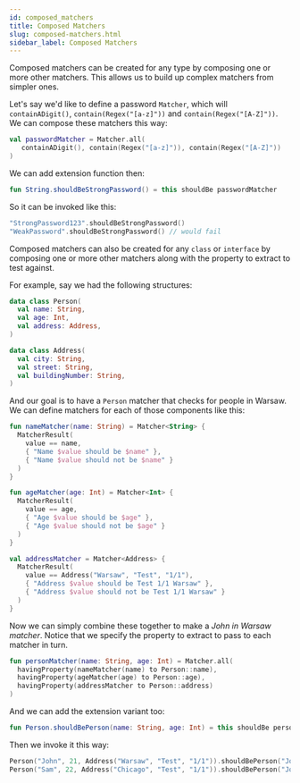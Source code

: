 ```yaml
---
id: composed_matchers
title: Composed Matchers
slug: composed-matchers.html
sidebar_label: Composed Matchers
---
```


Composed matchers can be created for any type by composing one or more other matchers. This allows us to
build up complex matchers from simpler ones.

Let's say we'd like to define a password `Matcher`, which will `containADigit()`, `contain(Regex("[a-z]"))` and
`contain(Regex("[A-Z]"))`. We can compose these matchers this way:
```kotlin
val passwordMatcher = Matcher.all(
   containADigit(), contain(Regex("[a-z]")), contain(Regex("[A-Z]"))
)
```

We can add extension function then:

```kotlin
fun String.shouldBeStrongPassword() = this shouldBe passwordMatcher
```

So it can be invoked like this:

```kotlin
"StrongPassword123".shouldBeStrongPassword()
"WeakPassword".shouldBeStrongPassword() // would fail
```

Composed matchers can also be created for any `class` or `interface` by composing one or more other matchers along with
the property to extract to test against.

For example, say we had the following structures:

```kotlin
data class Person(
  val name: String,
  val age: Int,
  val address: Address,
)

data class Address(
  val city: String,
  val street: String,
  val buildingNumber: String,
)
```

And our goal is to have a `Person` matcher that checks for people in Warsaw. We can define matchers for each of those
components like this:

```kotlin
fun nameMatcher(name: String) = Matcher<String> {
  MatcherResult(
    value == name,
    { "Name $value should be $name" },
    { "Name $value should not be $name" }
  )
}

fun ageMatcher(age: Int) = Matcher<Int> {
  MatcherResult(
    value == age,
    { "Age $value should be $age" },
    { "Age $value should not be $age" }
  )
}

val addressMatcher = Matcher<Address> {
  MatcherResult(
    value == Address("Warsaw", "Test", "1/1"),
    { "Address $value should be Test 1/1 Warsaw" },
    { "Address $value should not be Test 1/1 Warsaw" }
  )
}
```

Now we can simply combine these together to make a *John in Warsaw matcher*. Notice that we specify the property to
extract to pass to each matcher in turn.

```kotlin
fun personMatcher(name: String, age: Int) = Matcher.all(
  havingProperty(nameMatcher(name) to Person::name),
  havingProperty(ageMatcher(age) to Person::age),
  havingProperty(addressMatcher to Person::address)
)
```

And we can add the extension variant too:

```kotlin
fun Person.shouldBePerson(name: String, age: Int) = this shouldBe personMatcher(name, age)
```

Then we invoke it this way:

```kotlin
Person("John", 21, Address("Warsaw", "Test", "1/1")).shouldBePerson("John", 21)
Person("Sam", 22, Address("Chicago", "Test", "1/1")).shouldBePerson("John", 21) // would fail
```
